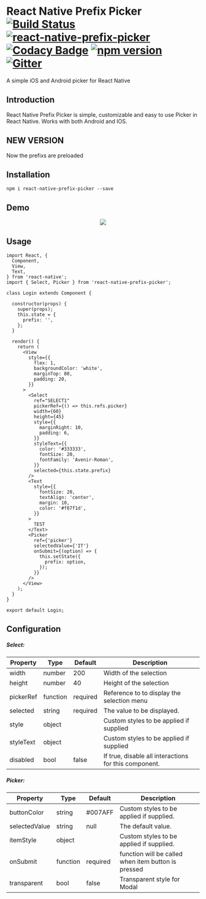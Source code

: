 
# React Native Prefix Picker [![Build Status](https://img.shields.io/circleci/project/sarovin/react-native-prefix-picker/master.svg?style=flat)]() [![react-native-prefix-picker](https://img.shields.io/npm/dt/react-native-prefix-picker.svg?style=flat)](https://www.npmjs.org/package/react-native-prefix-picker) [![Codacy Badge](https://img.shields.io/codacy/1116573675bb49339b9fd0ee71bcd665/master.svg?style=flat)](https://www.codacy.com/app/sarovin86/react-native-prefix-picker) [![npm version](https://img.shields.io/npm/v/react-native-prefix-picker.svg?style=flat)](https://www.npmjs.com/package/react-native-prefix-picker) [![Gitter](https://badges.gitter.im/sarovin/react-native-prefix-picker.svg)](https://gitter.im/sarovin/react-native-prefix-picker?utm_source=badge&utm_medium=badge&utm_campaign=pr-badge)
A simple iOS and Android picker for React Native

## Introduction
React Native Prefix Picker is simple, customizable and easy to use Picker in React Native. Works with both Android and IOS.

## NEW VERSION
Now the prefixs are preloaded

## Installation
```
npm i react-native-prefix-picker --save
```

## Demo
<p align="center">
  <img src ="https://raw.githubusercontent.com/sarovin/react-native-prefix-picker/master/picker-1.gif" />
</p>

## Usage
```
import React, {
  Component,
  View,
  Text,
} from 'react-native';
import { Select, Picker } from 'react-native-prefix-picker';

class Login extends Component {

  constructor(props) {
    super(props);
    this.state = {
      prefix: '',
    };
  }

  render() {
    return (
      <View
        style={{
          flex: 1,
          backgroundColor: 'white',
          marginTop: 80,
          padding: 20,
        }}
      >
        <Select
          ref="SELECT1"
          pickerRef={() => this.refs.picker}
          width={60}
          height={45}
          style={{
            marginRight: 10,
            padding: 6,
          }}
          styleText={{
            color: '#333333',
            fontSize: 20,
            fontFamily: 'Avenir-Roman',
          }}
          selected={this.state.prefix}
        />
        <Text
          style={{
            fontSize: 20,
            textAlign: 'center',
            margin: 10,
            color: '#f87f1d',
          }}
        >
          TEST
        </Text>
        <Picker
          ref={'picker'}
          selectedValue={'IT'}
          onSubmit={(option) => {
            this.setState({
              prefix: option,
            });
          }}
        />
      </View>
    );
  }
}

export default Login;
```

## Configuration
##### Select:
| Property | Type | Default | Description |
|---------------|----------|--------------|----------------------------------------------------------------|
| width | number | 200 | Width of the selection |
| height | number | 40 | Height of the selection |
| pickerRef | function | required | Reference to <Picker /> to display the selection menu |
| selected | string | required | The value to be displayed. |
| style | object | | Custom styles to be applied if supplied |
| styleText | object | | Custom styles to be applied if supplied |
| disabled | bool | false | If true, disable all interactions for this component. |

##### Picker:
| Property | Type | Default | Description |
|---------------|----------|--------------|----------------------------------------------------------------|
| buttonColor | string | #007AFF | Custom styles to be applied if supplied. |
| selectedValue | string | null | The default value. |
| itemStyle | object | | Custom styles to be applied if supplied. |
| onSubmit | function | required | function will be called when item button is pressed |
| transparent | bool | false | Transparent style for Modal |

